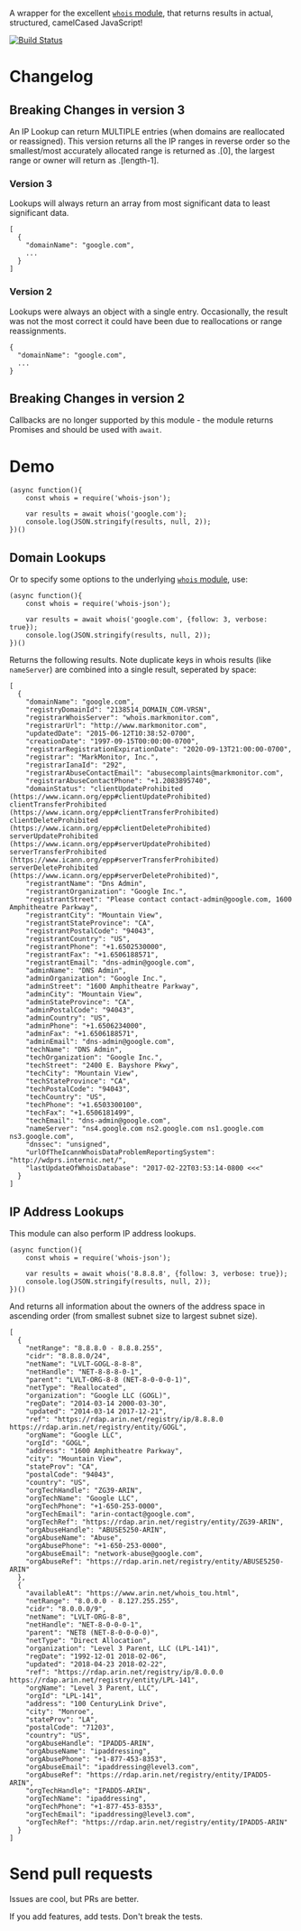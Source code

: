 A wrapper for the excellent [`whois` module](https://www.npmjs.com/package/whois), that returns results in actual, structured, camelCased JavaScript!

[![Build Status](https://travis-ci.org/mikemaccana/whois-json.svg?branch=master)](https://travis-ci.org/mikemaccana/whois-json)

# Changelog

## Breaking Changes in version 3

An IP Lookup can return MULTIPLE entries (when domains are reallocated or
reassigned). This version returns all the IP ranges in reverse order
so the smallest/most accurately allocated range is returned as .[0], the
largest range or owner will return as .[length-1].

### Version 3

Lookups will always return an array from most significant data to least
significant data.

	[
	  {
		"domainName": "google.com",
		...
	  }
	]

### Version 2

Lookups were always an object with a single entry.  Occasionally, the result
was not the most correct it could have been due to reallocations or range
reassignments.

	{
	  "domainName": "google.com",
	  ...
	}

## Breaking Changes in version 2

Callbacks are no longer supported by this module - the module returns Promises and should be used with `await`.

# Demo

	(async function(){
		const whois = require('whois-json');

		var results = await whois('google.com');
		console.log(JSON.stringify(results, null, 2));
	})()

## Domain Lookups

Or to specify some options to the underlying [`whois` module](https://www.npmjs.com/package/whois), use:

	(async function(){
		const whois = require('whois-json');

		var results = await whois('google.com', {follow: 3, verbose: true});
		console.log(JSON.stringify(results, null, 2));
	})()

Returns the following results. Note duplicate keys in whois results (like `nameServer`) are combined into a single result, seperated by space:

	[
	  {
		"domainName": "google.com",
		"registryDomainId": "2138514_DOMAIN_COM-VRSN",
		"registrarWhoisServer": "whois.markmonitor.com",
		"registrarUrl": "http://www.markmonitor.com",
		"updatedDate": "2015-06-12T10:38:52-0700",
		"creationDate": "1997-09-15T00:00:00-0700",
		"registrarRegistrationExpirationDate": "2020-09-13T21:00:00-0700",
		"registrar": "MarkMonitor, Inc.",
		"registrarIanaId": "292",
		"registrarAbuseContactEmail": "abusecomplaints@markmonitor.com",
		"registrarAbuseContactPhone": "+1.2083895740",
		"domainStatus": "clientUpdateProhibited (https://www.icann.org/epp#clientUpdateProhibited) clientTransferProhibited (https://www.icann.org/epp#clientTransferProhibited) clientDeleteProhibited (https://www.icann.org/epp#clientDeleteProhibited) serverUpdateProhibited (https://www.icann.org/epp#serverUpdateProhibited) serverTransferProhibited (https://www.icann.org/epp#serverTransferProhibited) serverDeleteProhibited (https://www.icann.org/epp#serverDeleteProhibited)",
		"registrantName": "Dns Admin",
		"registrantOrganization": "Google Inc.",
		"registrantStreet": "Please contact contact-admin@google.com, 1600 Amphitheatre Parkway",
		"registrantCity": "Mountain View",
		"registrantStateProvince": "CA",
		"registrantPostalCode": "94043",
		"registrantCountry": "US",
		"registrantPhone": "+1.6502530000",
		"registrantFax": "+1.6506188571",
		"registrantEmail": "dns-admin@google.com",
		"adminName": "DNS Admin",
		"adminOrganization": "Google Inc.",
		"adminStreet": "1600 Amphitheatre Parkway",
		"adminCity": "Mountain View",
		"adminStateProvince": "CA",
		"adminPostalCode": "94043",
		"adminCountry": "US",
		"adminPhone": "+1.6506234000",
		"adminFax": "+1.6506188571",
		"adminEmail": "dns-admin@google.com",
		"techName": "DNS Admin",
		"techOrganization": "Google Inc.",
		"techStreet": "2400 E. Bayshore Pkwy",
		"techCity": "Mountain View",
		"techStateProvince": "CA",
		"techPostalCode": "94043",
		"techCountry": "US",
		"techPhone": "+1.6503300100",
		"techFax": "+1.6506181499",
		"techEmail": "dns-admin@google.com",
		"nameServer": "ns4.google.com ns2.google.com ns1.google.com ns3.google.com",
		"dnssec": "unsigned",
		"urlOfTheIcannWhoisDataProblemReportingSystem": "http://wdprs.internic.net/",
		"lastUpdateOfWhoisDatabase": "2017-02-22T03:53:14-0800 <<<"
	  }
	]

## IP Address Lookups

This module can also perform IP address lookups.

	(async function(){
		const whois = require('whois-json');

		var results = await whois('8.8.8.8', {follow: 3, verbose: true});
		console.log(JSON.stringify(results, null, 2));
	})()

And returns all information about the owners of the address space in ascending order (from smallest subnet size to largest subnet size).

	[
      {
        "netRange": "8.8.8.0 - 8.8.8.255",
        "cidr": "8.8.8.0/24",
        "netName": "LVLT-GOGL-8-8-8",
        "netHandle": "NET-8-8-8-0-1",
        "parent": "LVLT-ORG-8-8 (NET-8-0-0-0-1)",
        "netType": "Reallocated",
        "organization": "Google LLC (GOGL)",
        "regDate": "2014-03-14 2000-03-30",
        "updated": "2014-03-14 2017-12-21",
        "ref": "https://rdap.arin.net/registry/ip/8.8.8.0 https://rdap.arin.net/registry/entity/GOGL",
        "orgName": "Google LLC",
        "orgId": "GOGL",
        "address": "1600 Amphitheatre Parkway",
        "city": "Mountain View",
        "stateProv": "CA",
        "postalCode": "94043",
        "country": "US",
        "orgTechHandle": "ZG39-ARIN",
        "orgTechName": "Google LLC",
        "orgTechPhone": "+1-650-253-0000",
        "orgTechEmail": "arin-contact@google.com",
        "orgTechRef": "https://rdap.arin.net/registry/entity/ZG39-ARIN",
        "orgAbuseHandle": "ABUSE5250-ARIN",
        "orgAbuseName": "Abuse",
        "orgAbusePhone": "+1-650-253-0000",
        "orgAbuseEmail": "network-abuse@google.com",
        "orgAbuseRef": "https://rdap.arin.net/registry/entity/ABUSE5250-ARIN"
      },
      {
        "availableAt": "https://www.arin.net/whois_tou.html",
        "netRange": "8.0.0.0 - 8.127.255.255",
        "cidr": "8.0.0.0/9",
        "netName": "LVLT-ORG-8-8",
        "netHandle": "NET-8-0-0-0-1",
        "parent": "NET8 (NET-8-0-0-0-0)",
        "netType": "Direct Allocation",
        "organization": "Level 3 Parent, LLC (LPL-141)",
        "regDate": "1992-12-01 2018-02-06",
        "updated": "2018-04-23 2018-02-22",
        "ref": "https://rdap.arin.net/registry/ip/8.0.0.0 https://rdap.arin.net/registry/entity/LPL-141",
        "orgName": "Level 3 Parent, LLC",
        "orgId": "LPL-141",
        "address": "100 CenturyLink Drive",
        "city": "Monroe",
        "stateProv": "LA",
        "postalCode": "71203",
        "country": "US",
        "orgAbuseHandle": "IPADD5-ARIN",
        "orgAbuseName": "ipaddressing",
        "orgAbusePhone": "+1-877-453-8353",
        "orgAbuseEmail": "ipaddressing@level3.com",
        "orgAbuseRef": "https://rdap.arin.net/registry/entity/IPADD5-ARIN",
        "orgTechHandle": "IPADD5-ARIN",
        "orgTechName": "ipaddressing",
        "orgTechPhone": "+1-877-453-8353",
        "orgTechEmail": "ipaddressing@level3.com",
        "orgTechRef": "https://rdap.arin.net/registry/entity/IPADD5-ARIN"
      }
    ]

# Send pull requests

Issues are cool, but PRs are better.

If you add features, add tests. Don't break the tests.
